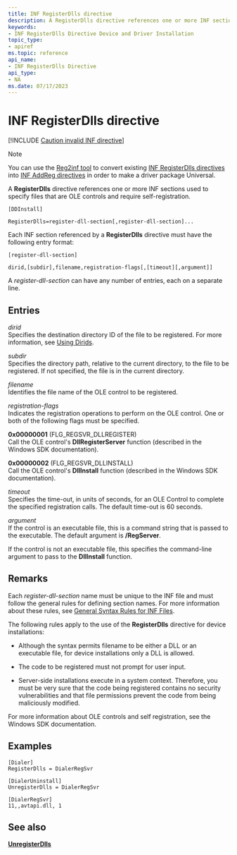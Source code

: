 ```yaml
---
title: INF RegisterDlls directive
description: A RegisterDlls directive references one or more INF sections used to specify files that are OLE controls and require self-registration.
keywords:
- INF RegisterDlls Directive Device and Driver Installation
topic_type:
- apiref
ms.topic: reference
api_name:
- INF RegisterDlls Directive
api_type:
- NA
ms.date: 07/17/2023
---
```


# INF RegisterDlls directive

[!INCLUDE [Caution invalid INF directive](../includes/inf-directive-invalid-22h2.md)]
 
> [!NOTE]
> You can use the [Reg2inf tool](../devtest/reg2inf.md) to convert existing [INF RegisterDlls directives](../install/inf-registerdlls-directive.md) into [INF AddReg directives](../install/inf-addreg-directive.md) in order to make a driver package Universal.

A **RegisterDlls** directive references one or more INF sections used to specify files that are OLE controls and require self-registration.

```inf
[DDInstall]
  
RegisterDlls=register-dll-section[,register-dll-section]...
```

Each INF section referenced by a **RegisterDlls** directive must have the following entry format:

```inf
[register-dll-section] 
  
dirid,[subdir],filename,registration-flags[,[timeout][,argument]] 
```

A *register-dll-section* can have any number of entries, each on a separate line.

## Entries

*dirid*  
Specifies the destination directory ID of the file to be registered. For more information, see [Using Dirids](using-dirids.md).

*subdir*  
Specifies the directory path, relative to the current directory, to the file to be registered. If not specified, the file is in the current directory.

*filename*  
Identifies the file name of the OLE control to be registered.

*registration-flags*  
Indicates the registration operations to perform on the OLE control. One or both of the following flags must be specified.

**0x00000001** (FLG_REGSVR_DLLREGISTER)  
Call the OLE control's **DllRegisterServer** function (described in the Windows SDK documentation).

**0x00000002** (FLG_REGSVR_DLLINSTALL)  
Call the OLE control's **DllInstall** function (described in the Windows SDK documentation).

*timeout*  
Specifies the time-out, in units of seconds, for an OLE Control to complete the specified registration calls. The default time-out is 60 seconds.

*argument*  
If the control is an executable file, this is a command string that is passed to the executable. The default argument is **/RegServer**.

If the control is not an executable file, this specifies the command-line argument to pass to the **DllInstall** function.

## Remarks

Each *register-dll-section* name must be unique to the INF file and must follow the general rules for defining section names. For more information about these rules, see [General Syntax Rules for INF Files](general-syntax-rules-for-inf-files.md).

The following rules apply to the use of the **RegisterDlls** directive for device installations:

- Although the syntax permits filename to be either a DLL or an executable file, for device installations only a DLL is allowed.

- The code to be registered must not prompt for user input.

- Server-side installations execute in a system context. Therefore, you must be very sure that the code being registered contains no security vulnerabilities and that file permissions prevent the code from being maliciously modified.

For more information about OLE controls and self registration, see the Windows SDK documentation.

## Examples

```inf
[Dialer]
RegisterDlls = DialerRegSvr

[DialerUninstall]
UnregisterDlls = DialerRegSvr

[DialerRegSvr]
11,,avtapi.dll, 1
```

## See also

[**UnregisterDlls**](inf-unregisterdlls-directive.md)
